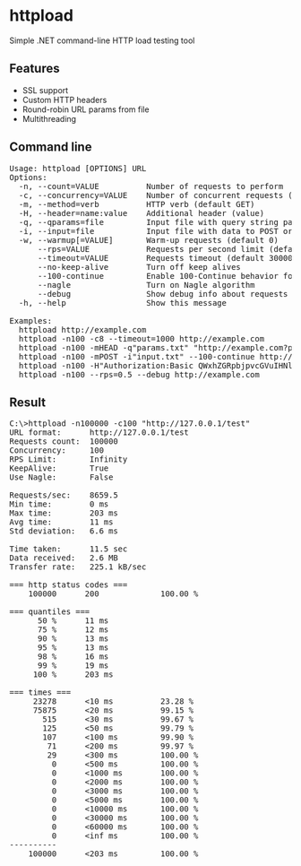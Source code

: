 # httpload
Simple .NET command-line HTTP load testing tool

## Features
 * SSL support
 * Custom HTTP headers
 * Round-robin URL params from file
 * Multithreading

## Command line
<pre>
Usage: httpload [OPTIONS] URL
Options:
  -n, --count=VALUE          Number of requests to perform
  -c, --concurrency=VALUE    Number of concurrent requests (default 1)
  -m, --method=verb          HTTP verb (default GET)
  -H, --header=name:value    Additional header (value)
  -q, --qparams=file         Input file with query string params
  -i, --input=file           Input file with data to POST or PUT
  -w, --warmup[=VALUE]       Warm-up requests (default 0)
      --rps=VALUE            Requests per second limit (default +inf)
      --timeout=VALUE        Requests timeout (default 30000 msec)
      --no-keep-alive        Turn off keep alives
      --100-continue         Enable 100-Continue behavior for POST/PUT
      --nagle                Turn on Nagle algorithm
      --debug                Show debug info about requests
  -h, --help                 Show this message

Examples:
  httpload http://example.com
  httpload -n100 -c8 --timeout=1000 http://example.com
  httpload -n100 -mHEAD -q"params.txt" "http://example.com?p1={0}&amp;p2={1}"
  httpload -n100 -mPOST -i"input.txt" --100-continue http://example.com
  httpload -n100 -H"Authorization:Basic QWxhZGRpbjpvcGVuIHNlc2FtZQ==" -H"Cookie:key=value" http://example.com
  httpload -n100 --rps=0.5 --debug http://example.com
</pre>

## Result
<pre>
C:\>httpload -n100000 -c100 "http://127.0.0.1/test"
URL format:      http://127.0.0.1/test
Requests count:  100000
Concurrency:     100
RPS Limit:       Infinity
KeepAlive:       True
Use Nagle:       False

Requests/sec:    8659.5
Min time:        0 ms
Max time:        203 ms
Avg time:        11 ms
Std deviation:   6.6 ms

Time taken:      11.5 sec
Data received:   2.6 MB
Transfer rate:   225.1 kB/sec

=== http status codes ===
    100000      200             100.00 %

=== quantiles ===
      50 %      11 ms
      75 %      12 ms
      90 %      13 ms
      95 %      13 ms
      98 %      16 ms
      99 %      19 ms
     100 %      203 ms

=== times ===
     23278      &lt;10 ms          23.28 %
     75875      &lt;20 ms          99.15 %
       515      &lt;30 ms          99.67 %
       125      &lt;50 ms          99.79 %
       107      &lt;100 ms         99.90 %
        71      &lt;200 ms         99.97 %
        29      &lt;300 ms         100.00 %
         0      &lt;500 ms         100.00 %
         0      &lt;1000 ms        100.00 %
         0      &lt;2000 ms        100.00 %
         0      &lt;3000 ms        100.00 %
         0      &lt;5000 ms        100.00 %
         0      &lt;10000 ms       100.00 %
         0      &lt;30000 ms       100.00 %
         0      &lt;60000 ms       100.00 %
         0      &lt;inf ms         100.00 %
----------
    100000      &lt;203 ms         100.00 %
</pre>
